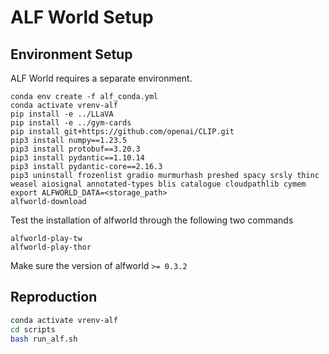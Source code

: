 # ALF World Setup

## Environment Setup

ALF World requires a separate environment.

```
conda env create -f alf_conda.yml
conda activate vrenv-alf
pip install -e ../LLaVA
pip install -e ../gym-cards
pip install git+https://github.com/openai/CLIP.git
pip3 install numpy==1.23.5
pip3 install protobuf==3.20.3
pip3 install pydantic==1.10.14
pip3 install pydantic-core==2.16.3
pip3 uninstall frozenlist gradio murmurhash preshed spacy srsly thinc weasel aiosignal annotated-types blis catalogue cloudpathlib cymem
export ALFWORLD_DATA=<storage_path>
alfworld-download
```

Test the installation of alfworld through the following two commands

```
alfworld-play-tw
alfworld-play-thor
```

Make sure the version of alfworld `>= 0.3.2`

## Reproduction

```bash
conda activate vrenv-alf
cd scripts
bash run_alf.sh
```
